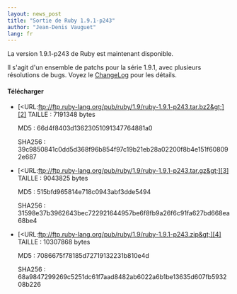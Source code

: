 ```yaml
---
layout: news_post
title: "Sortie de Ruby 1.9.1-p243"
author: "Jean-Denis Vauguet"
lang: fr
---
```


La version 1.9.1-p243 de Ruby est maintenant disponible.

Il s\'agit d\'un ensemble de patchs pour la série 1.9.1, avec plusieurs
résolutions de bugs. Voyez le [ChangeLog][1] pour les détails.

#### Télécharger

* [&lt;URL:ftp://ftp.ruby-lang.org/pub/ruby/1.9/ruby-1.9.1-p243.tar.bz2&gt;][2]
  TAILLE
  : 7191348 bytes

  MD5
  : 66d4f8403d13623051091347764881a0

  SHA256
  : 39c9850841c0dd5d368f96b854f97c19b21eb28a02200f8b4e151f608092e687

* [&lt;URL:ftp://ftp.ruby-lang.org/pub/ruby/1.9/ruby-1.9.1-p243.tar.gz&gt;][3]
  TAILLE
  : 9043825 bytes

  MD5
  : 515bfd965814e718c0943abf3dde5494

  SHA256
  : 31598e37b3962643bec722921644957be6f8fb9a26f6c91fa627bd668ea68be4

* [&lt;URL:ftp://ftp.ruby-lang.org/pub/ruby/1.9/ruby-1.9.1-p243.zip&gt;][4]
  TAILLE
  : 10307868 bytes

  MD5
  : 7086675f78185d72719132231b810e4d

  SHA256
  : 68a9847299269c5251dc61f7aad8482ab6022a6b1be13635d607fb593208b226



[1]: http://svn.ruby-lang.org/repos/ruby/branches/ruby_1_9_1/ChangeLog 
[2]: ftp://ftp.ruby-lang.org/pub/ruby/1.9/ruby-1.9.1-p243.tar.bz2 
[3]: ftp://ftp.ruby-lang.org/pub/ruby/1.9/ruby-1.9.1-p243.tar.gz 
[4]: ftp://ftp.ruby-lang.org/pub/ruby/1.9/ruby-1.9.1-p243.zip 
